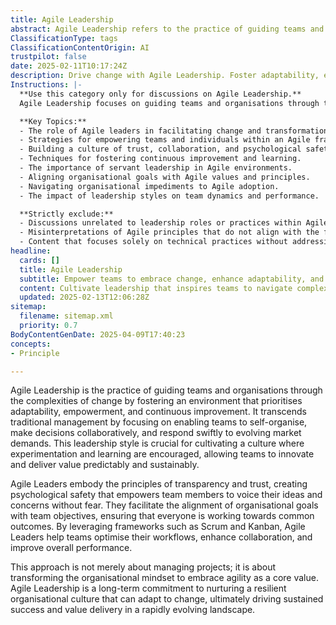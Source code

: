 ```yaml
---
title: Agile Leadership
abstract: Agile Leadership refers to the practice of guiding teams and organisations through change by creating an environment that emphasises adaptability, empowerment, and continuous improvement. Originating from agile methodologies, this leadership style moves beyond traditional management by enabling teams to self-organise, collaborate on decision-making, and swiftly respond to market changes. Its significance lies in fostering a culture that encourages experimentation and learning, which is essential for teams to innovate and deliver value consistently. Agile Leaders exemplify transparency and trust, establishing psychological safety that allows team members to express their ideas and concerns freely. They align organisational goals with team objectives, ensuring a unified focus on outcomes. By utilising frameworks like Scrum and Kanban, Agile Leaders enhance workflows, collaboration, and overall performance. This approach is not just about project management; it represents a transformation in organisational mindset, embedding agility as a fundamental value. Ultimately, Agile Leadership is a long-term commitment to cultivating a resilient organisational culture capable of adapting to change, thereby driving sustained success and value delivery in a fast-paced environment.
ClassificationType: tags
ClassificationContentOrigin: AI
trustpilot: false
date: 2025-02-11T10:17:24Z
description: Drive change with Agile Leadership. Foster adaptability, empower teams, and create a culture of continuous improvement.
Instructions: |-
  **Use this category only for discussions on Agile Leadership.**  
  Agile Leadership focuses on guiding teams and organisations through the complexities of change by fostering an environment that promotes adaptability, empowerment, and continuous improvement. This category emphasises the role of leaders in cultivating a culture that embraces Agile principles and practices, ensuring that teams are equipped to respond effectively to evolving challenges.

  **Key Topics:**
  - The role of Agile leaders in facilitating change and transformation.
  - Strategies for empowering teams and individuals within an Agile framework.
  - Building a culture of trust, collaboration, and psychological safety.
  - Techniques for fostering continuous improvement and learning.
  - The importance of servant leadership in Agile environments.
  - Aligning organisational goals with Agile values and principles.
  - Navigating organisational impediments to Agile adoption.
  - The impact of leadership styles on team dynamics and performance.

  **Strictly exclude:**
  - Discussions unrelated to leadership roles or practices within Agile contexts.
  - Misinterpretations of Agile principles that do not align with the foundational theories of Agile leadership.
  - Content that focuses solely on technical practices without addressing the leadership aspect.
headline:
  cards: []
  title: Agile Leadership
  subtitle: Empower teams to embrace change, enhance adaptability, and cultivate a culture of ongoing improvement for sustainable success.
  content: Cultivate leadership that inspires teams to navigate complexity and embrace change. Explore practices that enhance collaboration, foster innovation, and promote a mindset of continuous learning. Posts should delve into team dynamics, decision-making frameworks, and strategies for sustaining improvement in fast-paced environments.
  updated: 2025-02-13T12:06:28Z
sitemap:
  filename: sitemap.xml
  priority: 0.7
BodyContentGenDate: 2025-04-09T17:40:23
concepts:
- Principle

---
```

Agile Leadership is the practice of guiding teams and organisations through the complexities of change by fostering an environment that prioritises adaptability, empowerment, and continuous improvement. It transcends traditional management by focusing on enabling teams to self-organise, make decisions collaboratively, and respond swiftly to evolving market demands. This leadership style is crucial for cultivating a culture where experimentation and learning are encouraged, allowing teams to innovate and deliver value predictably and sustainably.

Agile Leaders embody the principles of transparency and trust, creating psychological safety that empowers team members to voice their ideas and concerns without fear. They facilitate the alignment of organisational goals with team objectives, ensuring that everyone is working towards common outcomes. By leveraging frameworks such as Scrum and Kanban, Agile Leaders help teams optimise their workflows, enhance collaboration, and improve overall performance.

This approach is not merely about managing projects; it is about transforming the organisational mindset to embrace agility as a core value. Agile Leadership is a long-term commitment to nurturing a resilient organisational culture that can adapt to change, ultimately driving sustained success and value delivery in a rapidly evolving landscape.
